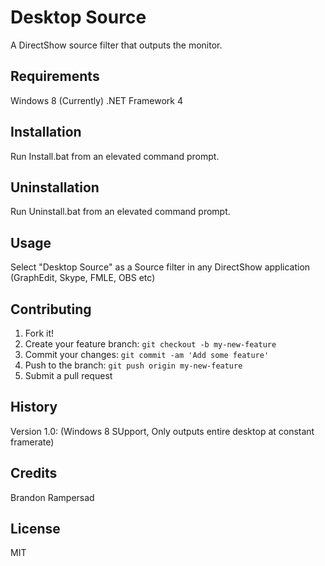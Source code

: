 # Desktop Source

A DirectShow source filter that outputs the monitor.

## Requirements

Windows 8 (Currently)
.NET Framework 4

## Installation

Run Install.bat from an elevated command prompt.

## Uninstallation

Run Uninstall.bat from an elevated command prompt.

## Usage

Select "Desktop Source" as a Source filter in any DirectShow application (GraphEdit, Skype, FMLE, OBS etc)

## Contributing

1. Fork it!
2. Create your feature branch: `git checkout -b my-new-feature`
3. Commit your changes: `git commit -am 'Add some feature'`
4. Push to the branch: `git push origin my-new-feature`
5. Submit a pull request

## History

Version 1.0: (Windows 8 SUpport, Only outputs entire desktop at constant framerate)

## Credits

Brandon Rampersad

## License

MIT
